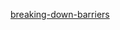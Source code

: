 
[breaking-down-barriers](https://therealmjp.github.io/posts/breaking-down-barriers-part-1-whats-a-barrier/)